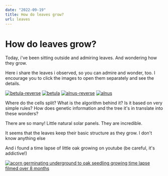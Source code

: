```yaml
---
date: "2022-09-19"
title: How do leaves grow?
url: leaves
---
```


# How do leaves grow?

Today, i've been sitting outside and admiring leaves. And wondering how they grow.

Here i share the leaves i observed, so you can admire and wonder, too. I encourage you to click the images to open them separately and see the details.

[![betula-reverse](/files/blog/leaves/betula-reverse.jpg)](/files/blog/leaves/betula-reverse.png)
[![betula](/files/blog/leaves/betula.jpg)](/files/blog/leaves/betula.png)
[![alnus-reverse](/files/blog/leaves/alnus-reverse.jpg)](/files/blog/leaves/alnus-reverse.png)
[![alnus](/files/blog/leaves/alnus.jpg)](/files/blog/leaves/alnus.png)

Where do the cells split? What is the algorithm behind it? Is it based on very simple rules? How does genetic information and the tree it's in translate into these wonders?

There are so many! Little natural solar panels. They are incredible.

It seems that the leaves keep their basic structure as they grow. I don't know anything else

And i found a time lapse of little oak growing on youtube (be careful, it's addictive!)

[![acorn germinating underground to oak seedling growing time lapse filmed over 8 months](https://img.youtube.com/vi/gj1iRU9pf_k/0.jpg)](https://www.youtube.com/watch?v=gj1iRU9pf_k)
